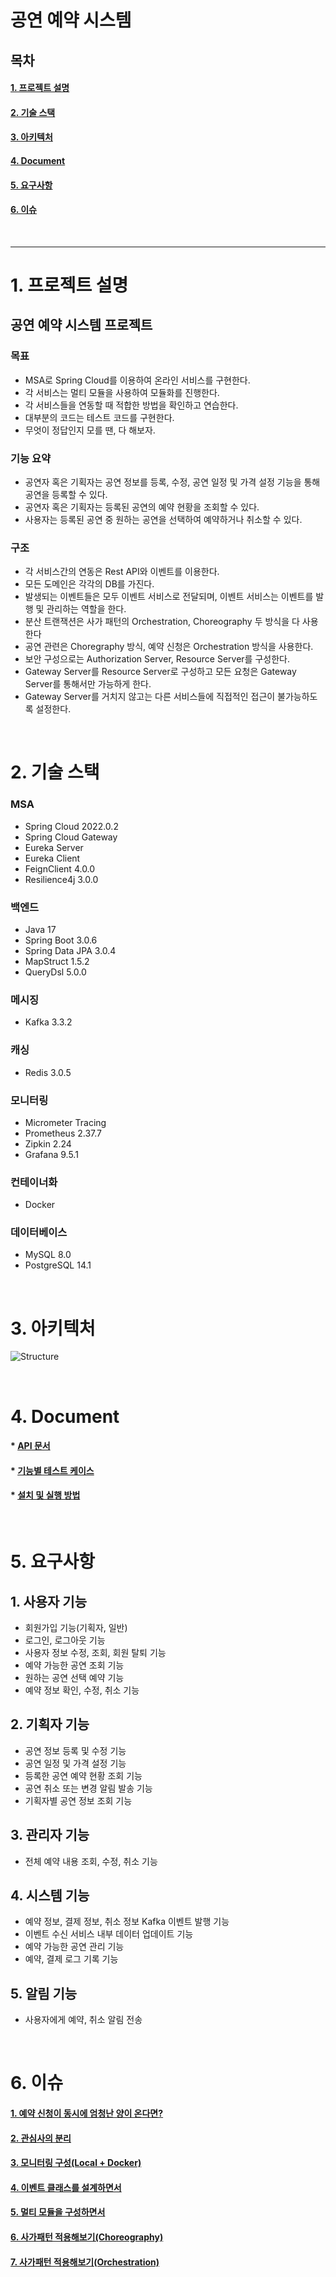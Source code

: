 # **공연 예약 시스템**

## **목차**

#### [1. 프로젝트 설명](#프로젝트-설명-1)

#### [2. 기술 스택](#2-기술-스택-1)

#### [3. 아키텍처](#3-아키텍처-1)

#### [4. Document](#4-document-1)

#### [5. 요구사항](#5-요구사항-1)

#### [6. 이슈](#6-이슈-1)

<br>

---

# **1. 프로젝트 설명**

## 공연 예약 시스템 프로젝트

### 목표

- MSA로 Spring Cloud를 이용하여 온라인 서비스를 구현한다.
- 각 서비스는 멀티 모듈을 사용하여 모듈화를 진행한다.
- 각 서비스들을 연동할 때 적합한 방법을 확인하고 연습한다.
- 대부분의 코드는 테스트 코드를 구현한다.
- 무엇이 정답인지 모를 땐, 다 해보자.

### 기능 요약

- 공연자 혹은 기획자는 공연 정보를 등록, 수정, 공연 일정 및 가격 설정 기능을 통해 공연을 등록할 수 있다.
- 공연자 혹은 기획자는 등록된 공연의 예약 현황을 조회할 수 있다.
- 사용자는 등록된 공연 중 원하는 공연을 선택하여 예약하거나 취소할 수 있다.

### 구조

- 각 서비스간의 연동은 Rest API와 이벤트를 이용한다.
- 모든 도메인은 각각의 DB를 가진다.
- 발생되는 이벤트들은 모두 이벤트 서비스로 전달되며, 이벤트 서비스는 이벤트를 발행 및 관리하는 역할을 한다.
- 분산 트랜잭션은 사가 패턴의 Orchestration, Choreography 두 방식을 다 사용한다
- 공연 관련은 Choregraphy 방식, 예약 신청은 Orchestration 방식을 사용한다.
- 보안 구성으로는 Authorization Server, Resource Server를 구성한다.
- Gateway Server를 Resource Server로 구성하고 모든 요청은 Gateway Server를 통해서만 가능하게 한다.
- Gateway Server를 거치지 않고는 다른 서비스들에 직접적인 접근이 불가능하도록 설정한다.

<br>

# **2. 기술 스택**

### MSA

- Spring Cloud 2022.0.2
- Spring Cloud Gateway
- Eureka Server
- Eureka Client
- FeignClient 4.0.0
- Resilience4j 3.0.0

### 백엔드

- Java 17
- Spring Boot 3.0.6
- Spring Data JPA 3.0.4
- MapStruct 1.5.2
- QueryDsl 5.0.0

### 메시징

- Kafka 3.3.2

### 캐싱

- Redis 3.0.5

### 모니터링

- Micrometer Tracing
- Prometheus 2.37.7
- Zipkin 2.24
- Grafana 9.5.1

### 컨테이너화

- Docker

### 데이터베이스

- MySQL 8.0
- PostgreSQL 14.1

<br>

# **3. 아키텍처**

![Structure](./document/image/structure_v5.png)

<br>

# **4. Document**

#### \* [API 문서](./document/api-document.md)

#### \* [기능별 테스트 케이스](./document/test-case.md)

#### \* [설치 및 실행 방법](./document/install-document.md)

<br>

# **5. 요구사항**

## 1. 사용자 기능

- 회원가입 기능(기획자, 일반)
- 로그인, 로그아웃 기능
- 사용자 정보 수정, 조회, 회원 탈퇴 기능
- 예약 가능한 공연 조회 기능
- 원하는 공연 선택 예약 기능
- 예약 정보 확인, 수정, 취소 기능

## 2. 기획자 기능

- 공연 정보 등록 및 수정 기능
- 공연 일정 및 가격 설정 기능
- 등록한 공연 예약 현황 조회 기능
- 공연 취소 또는 변경 알림 발송 기능
- 기획자별 공연 정보 조회 기능

## 3. 관리자 기능

- 전체 예약 내용 조회, 수정, 취소 기능

## 4. 시스템 기능

- 예약 정보, 결제 정보, 취소 정보 Kafka 이벤트 발행 기능
- 이벤트 수신 서비스 내부 데이터 업데이트 기능
- 예약 가능한 공연 관리 기능
- 예약, 결제 로그 기록 기능

## 5. 알림 기능

- 사용자에게 예약, 취소 알림 전송

<br>

# **6. 이슈**

#### [1. 예약 신청이 동시에 엄청난 양이 온다면?](./document/many-reservation.md)

#### [2. 관심사의 분리](./document/separation-of-concerns.md)

#### [3. 모니터링 구성(Local + Docker)](./document/monitoring-docker-local.md)

#### [4. 이벤트 클래스를 설계하면서](./document/event-class-design.md)

#### [5. 멀티 모듈을 구성하면서](./document/configure-multi-module.md)

#### [6. 사가패턴 적용해보기(Choreography)](./document/choreography.md)

#### [7. 사가패턴 적용해보기(Orchestration)](./document/orchestration.md)
